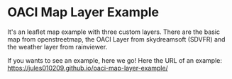 # OACI Map Layer Example

It's an leaflet map example with three custom layers. There are the basic map from openstreetmap, the OACI Layer from skydreamsoft (SDVFR) and the weather layer from rainviewer.

If you wants to see an example, here we go! Here the URL of an example: https://jules010209.github.io/oaci-map-layer-example/
